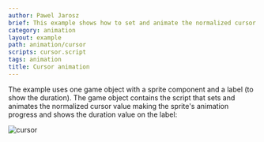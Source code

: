 ```yaml
---
author: Pawel Jarosz
brief: This example shows how to set and animate the normalized cursor value.
category: animation
layout: example
path: animation/cursor
scripts: cursor.script
tags: animation
title: Cursor animation
---
```



The example uses one game object with a sprite component and a label (to show the duration). The game object contains the script that sets and animates the normalized cursor value making the sprite's animation progress and shows the duration value on the label:

![cursor](cursor.png)